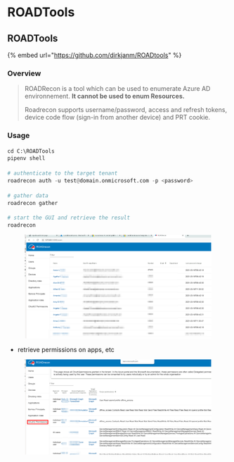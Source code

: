# ROADTools

## ROADTools

{% embed url="https://github.com/dirkjanm/ROADtools" %}

### Overview

> ROADRecon is a tool which can be used to enumerate Azure AD environnement. **It cannot be used to enum Resources.**
>
> Roadrecon supports username/password, access and refresh tokens, device code flow (sign-in from another device) and PRT cookie.

### Usage

```python
cd C:\ROADTools
pipenv shell

# authenticate to the target tenant
roadrecon auth -u test@domain.onmicrosoft.com -p <password>

# gather data
roadrecon gather

# start the GUI and retrieve the result
roadrecon
```

<figure><img src="../../../../.gitbook/assets/image (10).png" alt=""><figcaption></figcaption></figure>

* retrieve permissions on apps, etc

<figure><img src="../../../../.gitbook/assets/image (9).png" alt=""><figcaption></figcaption></figure>



###
